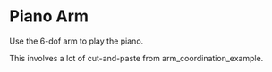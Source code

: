 # Piano Arm

Use the 6-dof arm to play the piano.

This involves a lot of cut-and-paste from arm_coordination_example.